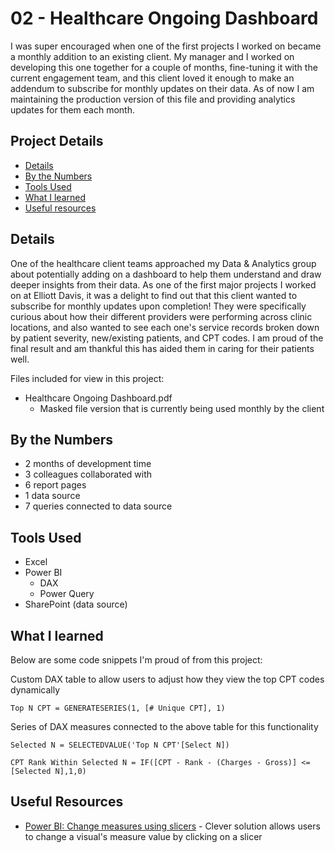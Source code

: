 # 02 - Healthcare Ongoing Dashboard

I was super encouraged when one of the first projects I worked on became a monthly addition to an existing client. My manager and I worked on developing this one together for a couple of months, fine-tuning it with the current engagement team, and this client loved it enough to make an addendum to subscribe for monthly updates on their data. As of now I am maintaining the production version of this file and providing analytics updates for them each month.

## Project Details
- [Details](#details)
- [By the Numbers](#by-the-numbers)
- [Tools Used](#tools-used)
- [What I learned](#what-i-learned)
- [Useful resources](#useful-resources)

## Details

One of the healthcare client teams approached my Data & Analytics group about potentially adding on a dashboard to help them understand and draw deeper insights from their data. As one of the first major projects I worked on at Elliott Davis, it was a delight to find out that this client wanted to subscribe for monthly updates upon completion! They were specifically curious about how their different providers were performing across clinic locations, and also wanted to see each one's service records broken down by patient severity, new/existing patients, and CPT codes. I am proud of the final result and am thankful this has aided them in caring for their patients well.

Files included for view in this project:
- Healthcare Ongoing Dashboard.pdf
  - Masked file version that is currently being used monthly by the client

## By the Numbers

- 2 months of development time
- 3 colleagues collaborated with
- 6 report pages
- 1 data source
- 7 queries connected to data source

## Tools Used

- Excel
- Power BI
  - DAX
  - Power Query
- SharePoint (data source)

## What I learned

Below are some code snippets I'm proud of from this project:

Custom DAX table to allow users to adjust how they view the top CPT codes dynamically
```DAX
Top N CPT = GENERATESERIES(1, [# Unique CPT], 1)
```

Series of DAX measures connected to the above table for this functionality
```DAX
Selected N = SELECTEDVALUE('Top N CPT'[Select N])
```

```DAX
CPT Rank Within Selected N = IF([CPT - Rank - (Charges - Gross)] <= [Selected N],1,0)
```

## Useful Resources

- [Power BI: Change measures using slicers](https://www.youtube.com/watch?v=gYbGNeYD4OY) - Clever solution allows users to change a visual's measure value by clicking on a slicer
